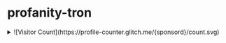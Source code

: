 # profanity-tron
<details><summary>
![Visitor Count](https://profile-counter.glitch.me/{sponsord}/count.svg)
</summary>
</details>

